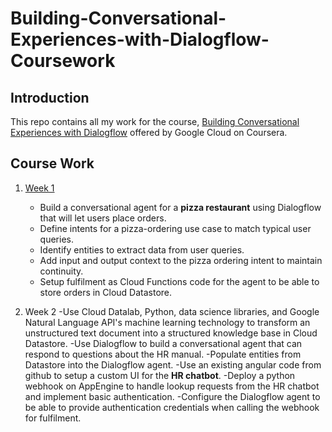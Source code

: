 # Building-Conversational-Experiences-with-Dialogflow-Coursework

## Introduction
This repo contains all my work for the course, [Building Conversational Experiences with Dialogflow](https://www.coursera.org/learn/conversational-experiences-dialogflow?skipBrowseRedirect=true) offered by Google Cloud on Coursera.

## Course Work

1. [Week 1](https://github.com/urvi367/Building-Conversational-Experiences-with-Dialogflow-CourseWork/blob/master/PizzaBot.zip)
    - Build a conversational agent for a **pizza restaurant** using Dialogflow that will let users place orders.
    - Define intents for a pizza-ordering use case to match typical user queries.
    - Identify entities to extract data from user queries.
    - Add input and output context to the pizza ordering intent to maintain continuity.
    - Setup fulfilment as Cloud Functions code for the agent to be able to store orders in Cloud Datastore.
    
2. Week 2
    -Use Cloud Datalab, Python, data science libraries, and Google Natural Language API's machine learning technology to transform an unstructured text document into a structured knowledge base in Cloud Datastore.
    -Use Dialogflow to build a conversational agent that can respond to questions about the HR manual.
    -Populate entities from Datastore into the Dialogflow agent.
    -Use an existing angular code from github to setup a custom UI for the **HR chatbot**.
    -Deploy a python webhook on AppEngine to handle lookup requests from the HR chatbot and implement basic authentication.
    -Configure the Dialogflow agent to be able to provide authentication credentials when calling the webhook for fulfilment.
  
